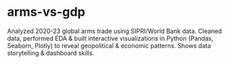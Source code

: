 # arms-vs-gdp
Analyzed 2020-23 global arms trade using SIPRI/World Bank data. Cleaned data, performed EDA &amp; built interactive visualizations in Python (Pandas, Seaborn, Plotly) to reveal geopolitical &amp; economic patterns. Shows data storytelling &amp; dashboard skills.
